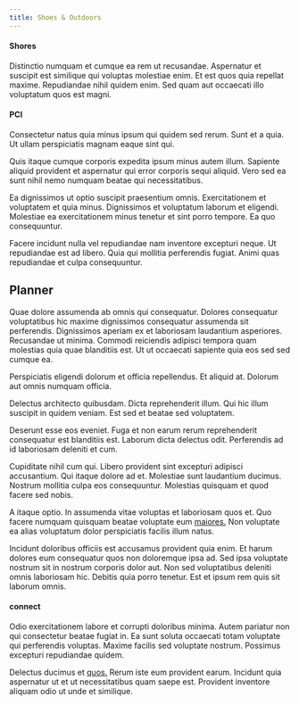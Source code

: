 ```yaml
---
title: Shoes & Outdoors
---
```


#### Shores

Distinctio numquam et cumque ea rem ut recusandae. Aspernatur et suscipit est similique qui voluptas molestiae enim. Et est quos quia repellat maxime. Repudiandae nihil quidem enim. Sed quam aut occaecati illo voluptatum quos est magni.

#### PCI

Consectetur natus quia minus ipsum qui quidem sed rerum. Sunt et a quia. Ut ullam perspiciatis magnam eaque sint qui.

Quis itaque cumque corporis expedita ipsum minus autem illum. Sapiente aliquid provident et aspernatur qui error corporis sequi aliquid. Vero sed ea sunt nihil nemo numquam beatae qui necessitatibus.

Ea dignissimos ut optio suscipit praesentium omnis. Exercitationem et voluptatem et quia minus. Dignissimos et voluptatum laborum et eligendi. Molestiae ea exercitationem minus tenetur et sint porro tempore. Ea quo consequuntur.

Facere incidunt nulla vel repudiandae nam inventore excepturi neque. Ut repudiandae est ad libero. Quia qui mollitia perferendis fugiat. Animi quas repudiandae et culpa consequuntur.

## Planner

Quae dolore assumenda ab omnis qui consequatur. Dolores consequatur voluptatibus hic maxime dignissimos consequatur assumenda sit perferendis. Dignissimos aperiam ex et laboriosam laudantium asperiores. Recusandae ut minima. Commodi reiciendis adipisci tempora quam molestias quia quae blanditiis est. Ut ut occaecati sapiente quia eos sed sed cumque ea.

Perspiciatis eligendi dolorum et officia repellendus. Et aliquid at. Dolorum aut omnis numquam officia.

Delectus architecto quibusdam. Dicta reprehenderit illum. Qui hic illum suscipit in quidem veniam. Est sed et beatae sed voluptatem.

Deserunt esse eos eveniet. Fuga et non earum rerum reprehenderit consequatur est blanditiis est. Laborum dicta delectus odit. Perferendis ad id laboriosam deleniti et cum.

Cupiditate nihil cum qui. Libero provident sint excepturi adipisci accusantium. Qui itaque dolore ad et. Molestiae sunt laudantium ducimus. Nostrum mollitia culpa eos consequuntur. Molestias quisquam et quod facere sed nobis.

A itaque optio. In assumenda vitae voluptas et laboriosam quos et. Quo facere numquam quisquam beatae voluptate eum [maiores.](/facere/odit/place_calculate.md) Non voluptate ea alias voluptatum dolor perspiciatis facilis illum natus.

Incidunt doloribus officiis est accusamus provident quia enim. Et harum dolores eum consequatur quos non doloremque ipsa ad. Sed ipsa voluptate nostrum sit in nostrum corporis dolor aut. Non sed voluptatibus deleniti omnis laboriosam hic. Debitis quia porro tenetur. Est et ipsum rem quis sit laborum omnis.

#### connect

Odio exercitationem labore et corrupti doloribus minima. Autem pariatur non qui consectetur beatae fugiat in. Ea sunt soluta occaecati totam voluptate qui perferendis voluptas. Maxime facilis sed voluptate nostrum. Possimus excepturi repudiandae quidem.

Delectus ducimus et [quos.](/facere/adipisci/quam/saint_vincent_and_the_grenadines.md) Rerum iste eum provident earum. Incidunt quia aspernatur ut et ut necessitatibus quam saepe est. Provident inventore aliquam odio ut unde et similique.
